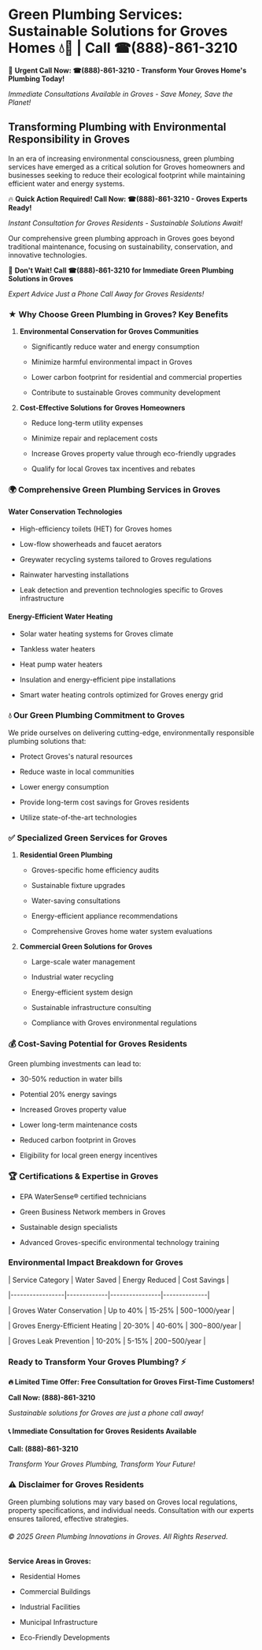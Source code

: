 # Green Plumbing Services: Sustainable Solutions for Groves Homes 💧🌿 | Call ☎(888)-861-3210

🚨 **Urgent Call Now: ☎(888)-861-3210 - Transform Your Groves Home's Plumbing Today!**
*Immediate Consultations Available in Groves - Save Money, Save the Planet!*

## Transforming Plumbing with Environmental Responsibility in Groves

In an era of increasing environmental consciousness, green plumbing services have emerged as a critical solution for Groves homeowners and businesses seeking to reduce their ecological footprint while maintaining efficient water and energy systems. 

🔥 **Quick Action Required! Call Now: ☎(888)-861-3210 - Groves Experts Ready!**
*Instant Consultation for Groves Residents - Sustainable Solutions Await!*

Our comprehensive green plumbing approach in Groves goes beyond traditional maintenance, focusing on sustainability, conservation, and innovative technologies.

🚨 **Don't Wait! Call ☎(888)-861-3210 for Immediate Green Plumbing Solutions in Groves**
*Expert Advice Just a Phone Call Away for Groves Residents!*

### ★ Why Choose Green Plumbing in Groves? Key Benefits

1. **Environmental Conservation for Groves Communities** 
   - Significantly reduce water and energy consumption
   - Minimize harmful environmental impact in Groves
   - Lower carbon footprint for residential and commercial properties
   - Contribute to sustainable Groves community development

2. **Cost-Effective Solutions for Groves Homeowners** 
   - Reduce long-term utility expenses
   - Minimize repair and replacement costs
   - Increase Groves property value through eco-friendly upgrades
   - Qualify for local Groves tax incentives and rebates

### 🌍 Comprehensive Green Plumbing Services in Groves

#### Water Conservation Technologies
- High-efficiency toilets (HET) for Groves homes
- Low-flow showerheads and faucet aerators
- Greywater recycling systems tailored to Groves regulations
- Rainwater harvesting installations
- Leak detection and prevention technologies specific to Groves infrastructure

#### Energy-Efficient Water Heating
- Solar water heating systems for Groves climate
- Tankless water heaters
- Heat pump water heaters
- Insulation and energy-efficient pipe installations
- Smart water heating controls optimized for Groves energy grid

### 💧 Our Green Plumbing Commitment to Groves

We pride ourselves on delivering cutting-edge, environmentally responsible plumbing solutions that:
- Protect Groves's natural resources
- Reduce waste in local communities
- Lower energy consumption
- Provide long-term cost savings for Groves residents
- Utilize state-of-the-art technologies

### ✅ Specialized Green Services for Groves

1. **Residential Green Plumbing**
   - Groves-specific home efficiency audits
   - Sustainable fixture upgrades
   - Water-saving consultations
   - Energy-efficient appliance recommendations
   - Comprehensive Groves home water system evaluations

2. **Commercial Green Solutions for Groves**
   - Large-scale water management
   - Industrial water recycling
   - Energy-efficient system design
   - Sustainable infrastructure consulting
   - Compliance with Groves environmental regulations

### 💰 Cost-Saving Potential for Groves Residents

Green plumbing investments can lead to:
- 30-50% reduction in water bills
- Potential 20% energy savings
- Increased Groves property value
- Lower long-term maintenance costs
- Reduced carbon footprint in Groves
- Eligibility for local green energy incentives

### 🏆 Certifications & Expertise in Groves

- EPA WaterSense® certified technicians
- Green Business Network members in Groves
- Sustainable design specialists
- Advanced Groves-specific environmental technology training

### Environmental Impact Breakdown for Groves

| Service Category | Water Saved | Energy Reduced | Cost Savings |
|-----------------|-------------|----------------|--------------|
| Groves Water Conservation | Up to 40% | 15-25% | $500-$1000/year |
| Groves Energy-Efficient Heating | 20-30% | 40-60% | $300-$800/year |
| Groves Leak Prevention | 10-20% | 5-15% | $200-$500/year |

### Ready to Transform Your Groves Plumbing? ⚡

**🔥 Limited Time Offer: Free Consultation for Groves First-Time Customers!**

**Call Now: (888)-861-3210**
*Sustainable solutions for Groves are just a phone call away!*

#### 📞 Immediate Consultation for Groves Residents Available

**Call: (888)-861-3210**
*Transform Your Groves Plumbing, Transform Your Future!*

### ⚠️ Disclaimer for Groves Residents

Green plumbing solutions may vary based on Groves local regulations, property specifications, and individual needs. Consultation with our experts ensures tailored, effective strategies.

###### © 2025 Green Plumbing Innovations in Groves. All Rights Reserved.

**Service Areas in Groves:** 
- Residential Homes
- Commercial Buildings
- Industrial Facilities
- Municipal Infrastructure
- Eco-Friendly Developments